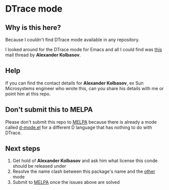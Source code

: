 # DTrace mode

## Why is this here?

Because I couldn't find DTrace mode available in any repository.

I looked around for the DTrace mode for Emacs and all I could find was
[this](mode-post) mail thread by **Alexander Kolbasov**.

## Help

If you can find the contact details for **Alexander Kolbasov**, ex Sun
Microsystems engineer who wrote this, can you share his details with
me or point him at this repo.

## Don't submit this to MELPA

Please don't submit this repo to [MELPA](melpa) because there is
already a mode called [d-mode.el](d-mode) for a different D language
that has nothing to do with DTrace.

## Next steps

1. Get hold of **Alexander Kolbasov** and ask him what license this conde should be released under
1. Resolve the name clash between this package's name and the [other](d-mode) mode
1. Submit to [MELPA](melpa) once the issues above are solved

[mode-post]: http://marc.info/?l=opensolaris-dtrace-discuss&m=118471030217792
[melpa]: http://melpa.org/
[d-mode]: http://melpa.org/#/d-mode
